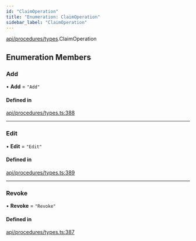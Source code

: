 ```yaml
---
id: "ClaimOperation"
title: "Enumeration: ClaimOperation"
sidebar_label: "ClaimOperation"
---
```


[api/procedures/types](../../../../../modules/API/Procedures/Types/Types.md).ClaimOperation

## Enumeration Members

### Add

• **Add** = ``"Add"``

#### Defined in

[api/procedures/types.ts:388](https://github.com/PolymeshAssociation/polymesh-sdk/blob/720afb69c/src/api/procedures/types.ts#L388)

___

### Edit

• **Edit** = ``"Edit"``

#### Defined in

[api/procedures/types.ts:389](https://github.com/PolymeshAssociation/polymesh-sdk/blob/720afb69c/src/api/procedures/types.ts#L389)

___

### Revoke

• **Revoke** = ``"Revoke"``

#### Defined in

[api/procedures/types.ts:387](https://github.com/PolymeshAssociation/polymesh-sdk/blob/720afb69c/src/api/procedures/types.ts#L387)
